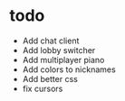 # todo
- Add chat client
- Add lobby switcher
- Add multiplayer piano
- Add colors to nicknames
- Add better css
- fix cursors
